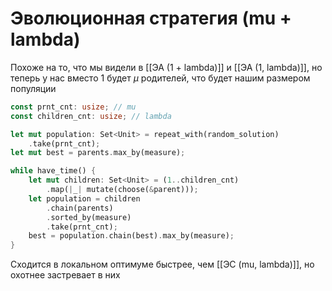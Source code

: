 # Эволюционная стратегия (mu + lambda)

Похоже на то, что мы видели в [[ЭА (1 + lambda)]] и [[ЭА (1, lambda)]], но теперь у нас вместо $1$ будет $\mu$ родителей, что будет нашим размером популяции

```rust
const prnt_cnt: usize; // mu
const children_cnt: usize; // lambda

let mut population: Set<Unit> = repeat_with(random_solution)
	.take(prnt_cnt);
let mut best = parents.max_by(measure);

while have_time() {
	let mut children: Set<Unit> = (1..children_cnt)
		.map(|_| mutate(choose(&parent)));
	let population = children
		.chain(parents)
		.sorted_by(measure)
		.take(prnt_cnt);
	best = population.chain(best).max_by(measure);
}

```

Сходится в локальном оптимуме быстрее, чем [[ЭС (mu, lambda)]], но охотнее застревает в них